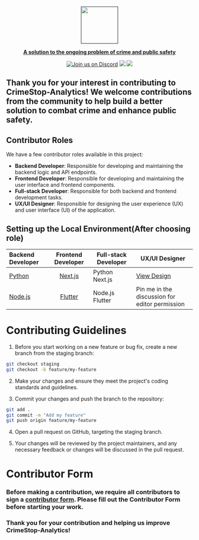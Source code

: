   <a href=""><p align="center">
<img height=100 src="https://github.com/GarretTomlin/CrimeStop-Analytics/blob/staging/docs/logo.png"/>
<p align="center">
  <strong>A solution to the ongoing problem of crime and public safety</strong>
</p>
  <p align="center">
  <a href="https://discord.gg/QCGtwgnj"><img alt="Join us on Discord" src="https://img.shields.io/discord/1087405055403106344?color=AA0000&logo=discord&logoColor=white"></a>
<img src="https://img.shields.io/github/license/garrettomlin/crimeStop-Analytics?color=AA0000&logoColor=5B5B5B">
<img src="https://img.shields.io/github/contributors/garrettomlin/CrimeStop-Analytics?color=AA0000">

</p>

## Thank you for your interest in contributing to CrimeStop-Analytics! We welcome contributions from the community to help  build a better solution  to combat crime and enhance public safety.



## Contributor Roles

We have a few contributor roles available in this project:

- **Backend Developer**: Responsible for developing and maintaining the backend logic and API endpoints.
- **Frontend Developer**: Responsible for developing and maintaining the user interface and frontend components.
- **Full-stack Developer**: Responsible for both backend and frontend development tasks.
- **UX/UI Designer**: Responsible for designing the user experience (UX) and user interface (UI) of the application.

## Setting up the Local Environment(After choosing role)



| Backend Developer   | Frontend Developer  | Full-stack Developer | UX/UI Designer                              |
| :------------------ | :-----------------: | ------------------- | ------------------------------------------- |
| [Python](VisaVault) | [Next.js](web)      | Python<br>Next.js    | [View Design](Rhi0lFiDccEj7WiaDU0oRlCRA-DESIGNtype=design&node-id=0%3A1&t=oIXZ2JmcphM7bhbg-1) |
| [Node.js](backend)  | [Flutter](cra_frontend) | Node.js<br>Flutter  | Pin me in the discussion for editor permission |



# Contributing Guidelines

 1. Before you start working on a new feature or bug fix, create a new branch from the staging branch:

```bash
git checkout staging
git checkout -b feature/my-feature

```

2. Make your changes and ensure they meet the project's coding standards and guidelines.

3. Commit your changes and push the branch to the repository:

```bash
git add .
git commit -m "Add my feature"
git push origin feature/my-feature

```
4. Open a pull request on GitHub, targeting the staging branch.
 
 5. Your changes will be reviewed by the project maintainers, and any necessary feedback or changes will be discussed in the pull request.

# Contributor Form

### Before making a contribution, we require all contributors to sign a [contributor form](https://gist.github.com/GarretTomlin/96d2c4094201184c2022f0a84bfc4ffc). Please fill out the Contributor Form before starting your work.

### Thank you for your contribution and helping us improve CrimeStop-Analytics!
